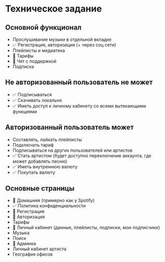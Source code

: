 # Техническое задание
## Основной функционал
* Прослушивание музыки в отдельной вкладке
* ✅ Регистрация, авторизация (+ через соц сети)
* Плейлисты и медиатека
* 🚧 Тарифы
* 🚧 Чят с поддержкой
* Подписка
## Не авторизованный пользователь не может
* ✅ Подписываться
* ✅ Скачивать локально
* ✅ Иметь доступ к личному кабинету со всеми вытекающими функциями
## Авторизованный пользователь может
* Составлять, лайкать плейлисты
* Подключать тариф
* Подписываться на других пользователей или артистов
* ✅ Стать артистом (будет доступно переключение аккаунта, где может добавлять песню)
* ✅ Иметь внутреннюю валюту
* ✅ Покупать валюту
## Основные страницы
* 🚧 Домашняя (примерно как у Spotify)
* ✅ Политика конфиденциальности
* 🚧 Регистрация
* 🚧 Авторизация
* Тарифы
* 🚧 Личный кабинет (данные, плейлисты, подписки, мои подписчики)
* Музыка
* Поиск
* 🚧 Админка
* Личный кабинет артиста
* География офисов
